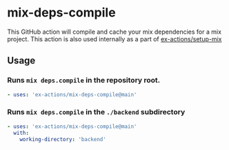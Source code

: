 # mix-deps-compile

<!--AUTO-->

This GitHub action will compile and cache your mix dependencies for a mix
project. This action is also used internally as a part of
[ex-actions/setup-mix](https://github.com/ex-actions/setup-mix)

## Usage

### Runs `mix deps.compile` in the repository root.

```yml
- uses: 'ex-actions/mix-deps-compile@main'
```

### Runs `mix deps.compile` in the `./backend` subdirectory

```yml
- uses: 'ex-actions/mix-deps-compile@main'
  with:
    working-directory: 'backend'
```
